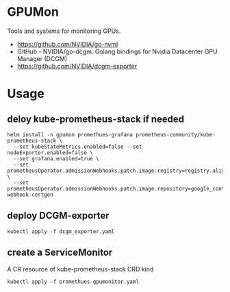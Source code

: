# GPUMon
Tools and systems for monitoring GPUs.
* https://github.com/NVIDIA/go-nvml
* GitHub - NVIDIA/go-dcgm: Golang bindings for Nvidia Datacenter GPU Manager (DCGM)
* https://github.com/NVIDIA/dcgm-exporter
# Usage
## deloy kube-prometheus-stack if needed
```
helm install -n gpumon promethues-grafana prometheus-community/kube-prometheus-stack \
  --set kubeStateMetrics.enabled=false --set nodeExporter.enabled=false \
  --set grafana.enabled=true \
  --set prometheusOperator.admissionWebhooks.patch.image.registry=registry.aliyuncs.com  \
  --set prometheusOperator.admissionWebhooks.patch.image.repository=google_containers/kube-webhook-certgen
```
## deploy DCGM-exporter
```
kubectl apply -f dcgm_exporter.yaml
```
## create a ServiceMonitor
A CR resource of kube-prometheus-stack CRD kind
```
kubectl apply -f promethues-gpumonitor.yaml
```
